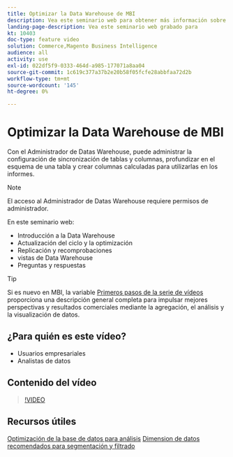 ```yaml
---
title: Optimizar la Data Warehouse de MBI
description: Vea este seminario web para obtener más información sobre el Administrador de Datas Warehouse.
landing-page-description: Vea este seminario web grabado para
kt: 10403
doc-type: feature video
solution: Commerce,Magento Business Intelligence
audience: all
activity: use
exl-id: 022df5f9-0333-464d-a985-177071a8aa04
source-git-commit: 1c619c377a37b2e20b58f05fcfe28abbfaa72d2b
workflow-type: tm+mt
source-wordcount: '145'
ht-degree: 0%

---
```


# Optimizar la Data Warehouse de MBI

Con el Administrador de Datas Warehouse, puede administrar la configuración de sincronización de tablas y columnas, profundizar en el esquema de una tabla y crear columnas calculadas para utilizarlas en los informes.

>[!NOTE]
>
>El acceso al Administrador de Datas Warehouse requiere permisos de administrador.

En este seminario web:

- Introducción a la Data Warehouse
- Actualización del ciclo y la optimización
- Replicación y recomprobaciones
- vistas de Data Warehouse
- Preguntas y respuestas

>[!TIP]
>
>Si es nuevo en MBI, la variable [Primeros pasos de la serie de vídeos](./../1-overview.md) proporciona una descripción general completa para impulsar mejores perspectivas y resultados comerciales mediante la agregación, el análisis y la visualización de datos.

## ¿Para quién es este vídeo?

- Usuarios empresariales
- Analistas de datos

## Contenido del vídeo

>[!VIDEO](https://video.tv.adobe.com/v/342562?quality=12&learn=on)

## Recursos útiles

[Optimización de la base de datos para análisis](https://docs.magento.com/mbi/best-practices/opt-db-analysis.html)
[Dimension de datos recomendados para segmentación y filtrado](https://docs.magento.com/mbi/best-practices/segment-filter.html)
